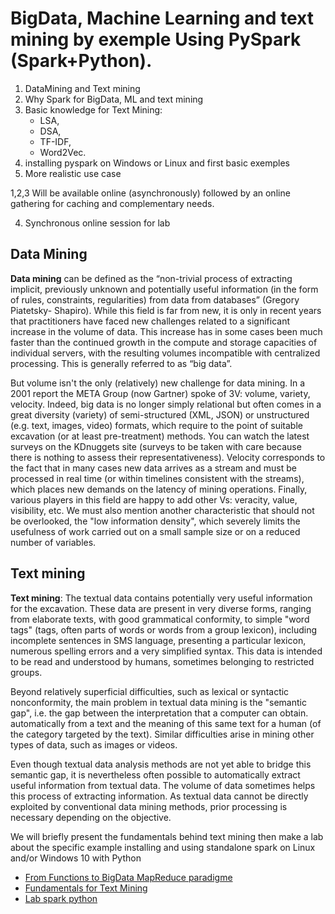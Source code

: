 # BigData, Machine Learning and text mining by exemple Using PySpark (Spark+Python).

1. DataMining and Text mining
1. Why Spark for BigData, ML and text mining
2. Basic knowledge for Text Mining:
    * LSA,
    * DSA,
    * TF-IDF,
    * Word2Vec. 
3. installing pyspark on Windows or Linux and first basic exemples
4. More realistic use case

1,2,3 Will be available online (asynchronously) followed by an online gathering for caching and complementary needs.

4. Synchronous online session for lab

## Data Mining
**Data mining** can be defined as the “non-trivial process of extracting implicit, previously unknown and potentially useful information (in the form of rules, constraints, regularities) from data from databases” (Gregory Piatetsky- Shapiro). While this field is far from new, it is only in recent years that practitioners have faced new challenges related to a significant increase in the volume of data. This increase has in some cases been much faster than the continued growth in the compute and storage capacities of individual servers, with the resulting volumes incompatible with centralized processing. This is generally referred to as “big data”.

But volume isn't the only (relatively) new challenge for data mining. In a 2001 report the META Group (now Gartner) spoke of 3V: volume, variety, velocity. Indeed, big data is no longer simply relational but often comes in a great diversity (variety) of semi-structured (XML, JSON) or unstructured (e.g. text, images, video) formats, which require to the point of suitable excavation (or at least pre-treatment) methods. You can watch the latest surveys on the KDnuggets site (surveys to be taken with care because there is nothing to assess their representativeness). Velocity corresponds to the fact that in many cases new data arrives as a stream and must be processed in real time (or within timelines consistent with the streams), which places new demands on the latency of mining operations. Finally, various players in this field are happy to add other Vs: veracity, value, visibility, etc. We must also mention another characteristic that should not be overlooked, the "low information density", which severely limits the usefulness of work carried out on a small sample size or on a reduced number of variables.

## Text mining
**Text mining**: The textual data contains potentially very useful information for the excavation. These data are present in very diverse forms, ranging from elaborate texts, with good grammatical conformity, to simple "word tags" (tags, often parts of words or words from a group lexicon), including incomplete sentences in SMS language, presenting a particular lexicon, numerous spelling errors and a very simplified syntax. This data is intended to be read and understood by humans, sometimes belonging to restricted groups.


Beyond relatively superficial difficulties, such as lexical or syntactic nonconformity, the main problem in textual data mining is the "semantic gap", i.e. the gap between the interpretation that a computer can obtain. automatically from a text and the meaning of this same text for a human (of the category targeted by the text). Similar difficulties arise in mining other types of data, such as images or videos.

Even though textual data analysis methods are not yet able to bridge this semantic gap, it is nevertheless often possible to automatically extract useful information from textual data. The volume of data sometimes helps this process of extracting information. As textual data cannot be directly exploited by conventional data mining methods, prior processing is necessary depending on the objective.



We will briefly present the fundamentals behind text mining then make a lab about the specific example installing and using standalone spark on Linux and/or Windows 10 with Python 

* [From Functions to BigData MapReduce paradigme](/relatedConcepts/mapReduce.md)
* [Fundamentals for Text Mining](Fundamentals)
* [Lab spark python](Labs)
